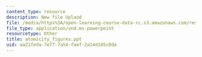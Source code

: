 ```yaml
---
content_type: resource
description: New file Uplaod
file: /media/https%3A/open-learning-course-data-rc.s3.amazonaws.com/res-6-004-principles-of-computer-system-design-an-introduction-spring-2009/aa21feda7e777a54faef2a14d145c0da_atomicity_figures.ppt
file_type: application/vnd.ms-powerpoint
resourcetype: Other
title: atomicity_figures.ppt
uid: aa21feda-7e77-7a54-faef-2a14d145c0da
---
```

